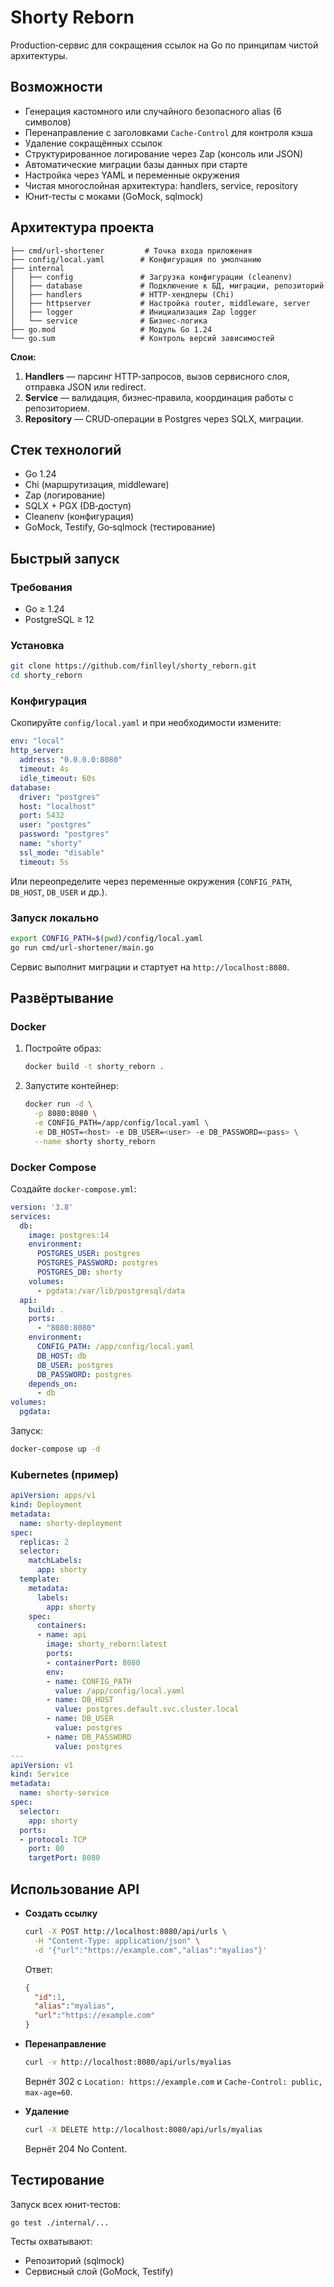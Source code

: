 # Shorty Reborn

Production‑сервис для сокращения ссылок на Go по принципам чистой архитектуры.

## Возможности

* Генерация кастомного или случайного безопасного alias (6 символов)
* Перенаправление с заголовками `Cache-Control` для контроля кэша
* Удаление сокращённых ссылок
* Структурированное логирование через Zap (консоль или JSON)
* Автоматические миграции базы данных при старте
* Настройка через YAML и переменные окружения
* Чистая многослойная архитектура: handlers, service, repository
* Юнит‑тесты с моками (GoMock, sqlmock)

## Архитектура проекта

```
├── cmd/url-shortener         # Точка входа приложения
├── config/local.yaml        # Конфигурация по умолчанию
├── internal
│   ├── config               # Загрузка конфигурации (cleanenv)
│   ├── database             # Подключение к БД, миграции, репозиторий
│   ├── handlers             # HTTP‑хендлеры (Chi)
│   ├── httpserver           # Настройка router, middleware, server
│   ├── logger               # Инициализация Zap logger
│   └── service              # Бизнес‑логика
├── go.mod                   # Модуль Go 1.24
└── go.sum                   # Контроль версий зависимостей
```

**Слои:**

1. **Handlers** — парсинг HTTP‑запросов, вызов сервисного слоя, отправка JSON или redirect.
2. **Service** — валидация, бизнес‑правила, координация работы с репозиторием.
3. **Repository** — CRUD‑операции в Postgres через SQLX, миграции.

## Стек технологий

* Go 1.24
* Chi (маршрутизация, middleware)
* Zap (логирование)
* SQLX + PGX (DB‑доступ)
* Cleanenv (конфигурация)
* GoMock, Testify, Go‑sqlmock (тестирование)

## Быстрый запуск

### Требования

* Go ≥ 1.24
* PostgreSQL ≥ 12

### Установка

```bash
git clone https://github.com/finlleyl/shorty_reborn.git
cd shorty_reborn
```

### Конфигурация

Скопируйте `config/local.yaml` и при необходимости измените:

```yaml
env: "local"
http_server:
  address: "0.0.0.0:8080"
  timeout: 4s
  idle_timeout: 60s
database:
  driver: "postgres"
  host: "localhost"
  port: 5432
  user: "postgres"
  password: "postgres"
  name: "shorty"
  ssl_mode: "disable"
  timeout: 5s
```

Или переопределите через переменные окружения (`CONFIG_PATH`, `DB_HOST`, `DB_USER` и др.).

### Запуск локально

```bash
export CONFIG_PATH=$(pwd)/config/local.yaml
go run cmd/url-shortener/main.go
```

Сервис выполнит миграции и стартует на `http://localhost:8080`.

## Развёртывание

### Docker

1. Постройте образ:

   ```bash
   docker build -t shorty_reborn .
   ```
2. Запустите контейнер:

   ```bash
   docker run -d \
     -p 8080:8080 \
     -e CONFIG_PATH=/app/config/local.yaml \
     -e DB_HOST=<host> -e DB_USER=<user> -e DB_PASSWORD=<pass> \
     --name shorty shorty_reborn
   ```

### Docker Compose

Создайте `docker-compose.yml`:

```yaml
version: '3.8'
services:
  db:
    image: postgres:14
    environment:
      POSTGRES_USER: postgres
      POSTGRES_PASSWORD: postgres
      POSTGRES_DB: shorty
    volumes:
      - pgdata:/var/lib/postgresql/data
  api:
    build: .
    ports:
      - "8080:8080"
    environment:
      CONFIG_PATH: /app/config/local.yaml
      DB_HOST: db
      DB_USER: postgres
      DB_PASSWORD: postgres
    depends_on:
      - db
volumes:
  pgdata:
```

Запуск:

```bash
docker-compose up -d
```

### Kubernetes (пример)

```yaml
apiVersion: apps/v1
kind: Deployment
metadata:
  name: shorty-deployment
spec:
  replicas: 2
  selector:
    matchLabels:
      app: shorty
  template:
    metadata:
      labels:
        app: shorty
    spec:
      containers:
      - name: api
        image: shorty_reborn:latest
        ports:
        - containerPort: 8080
        env:
        - name: CONFIG_PATH
          value: /app/config/local.yaml
        - name: DB_HOST
          value: postgres.default.svc.cluster.local
        - name: DB_USER
          value: postgres
        - name: DB_PASSWORD
          value: postgres
---
apiVersion: v1
kind: Service
metadata:
  name: shorty-service
spec:
  selector:
    app: shorty
  ports:
  - protocol: TCP
    port: 80
    targetPort: 8080
```

## Использование API

* **Создать ссылку**

  ```bash
  curl -X POST http://localhost:8080/api/urls \
    -H "Content-Type: application/json" \
    -d '{"url":"https://example.com","alias":"myalias"}'
  ```

  Ответ:

  ```json
  {
    "id":1,
    "alias":"myalias",
    "url":"https://example.com"
  }
  ```

* **Перенаправление**

  ```bash
  curl -v http://localhost:8080/api/urls/myalias
  ```

  Вернёт 302 с `Location: https://example.com` и `Cache-Control: public, max-age=60`.

* **Удаление**

  ```bash
  curl -X DELETE http://localhost:8080/api/urls/myalias
  ```

  Вернёт 204 No Content.

## Тестирование

Запуск всех юнит‑тестов:

```bash
go test ./internal/...
```

Тесты охватывают:

* Репозиторий (sqlmock)
* Сервисный слой (GoMock, Testify)
